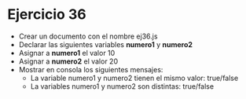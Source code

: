 # Ejercicio 36

- Crear un documento con el nombre ej36.js
- Declarar las siguientes variables **numero1** y **numero2**
- Asignar a **numero1** el valor 10
- Asignar a **numero2** el valor 20
- Mostrar en consola los siguientes mensajes:
  - La variable numero1 y numero2 tienen el mismo valor: true/false
  - La variables numero1 y numero2 son distintas: true/false

